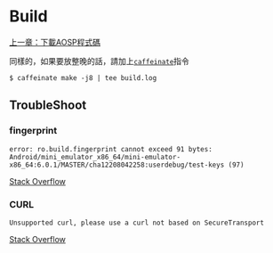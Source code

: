 # Build

[上一章：下載AOSP程式碼](#download.md)

<TODO build aosp>

同樣的，如果要放整晚的話，請加上[`caffeinate`](/appendix/cli-tools/caffeinate.md)指令

```shell
$ caffeinate make -j8 | tee build.log
```

## TroubleShoot
### fingerprint

```
error: ro.build.fingerprint cannot exceed 91 bytes: Android/mini_emulator_x86_64/mini-emulator-x86_64:6.0.1/MASTER/cha12208042258:userdebug/test-keys (97)
```
[Stack Overflow](http://stackoverflow.com/questions/28776970/android-build-error-ro-build-fingerprint-cannot-exceed-91-bytes)

### CURL

```
Unsupported curl, please use a curl not based on SecureTransport
```
[Stack Overflow](http://stackoverflow.com/questions/33318756/while-i-make-the-source-of-android-6-0-it-failed)
